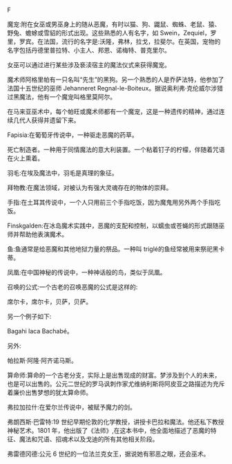 

F

魔宠:附在女巫或男巫身上的随从恶魔，有时以猫、狗、鼹鼠、蜘蛛、老鼠、猿、野兔、蟾蜍或雪貂的形式出现。这些熟悉的人有名字，如 Swein，Zequiel，罗里，罗宾。在法国，流行的名字是:沃隆，弗林，拉戈，拉斐尔。在英国，宠物的名字包括丹德里普拉特、小主人、邦恩、诺梅特、普克里尔。

女巫可以通过进行某些涉及亵渎宿主的魔法仪式来获得魔宠。

魔术师阿格里帕有一只名叫“先生”的黑狗。另一个熟悉的人是乔萨法特，他参加了法国十五世纪的巫师 Jehanneret Regnal-le-Boiteux。据说奥利弗·克伦威尔涉猎过黑魔法，他有一个魔宠叫格里莫阿尔。

在马来亚巫术中，每个帕旺或魔术师都有一个魔宠，这是一种遗传的精神，通过连续几代人获得并遗留下来。

Fapisia:在葡萄牙传说中，一种驱走恶魔的药草。

死亡制造者。一种用于同情魔法的意大利装置。一个粘着钉子的柠檬，伴随着咒语在火上熏着。

羽毛:在埃及魔法中，羽毛是真理的象征。

拜物教:在魔法领域，对被认为有强大灵魂存在的物体的崇拜。

手指:在土耳其传说中，一个人只用前三个手指吃饭，因为魔鬼用另外两个手指吃饭。

Finskgalden:在冰岛魔术实践中，恶魔的支配和控制，以蠕虫或苍蝇的形式跟随巫师并帮助他表演魔术。

鱼:鱼通常是给恶魔和其他地狱力量的祭品。一种叫 triglé的鱼经常被用来祭祀黑卡蒂。

凤凰:在中国神秘的传说中，一种神话般的鸟，类似于凤凰。

召唤的公式:一个古老的召唤恶魔的公式是这样的:

席尔卡，席尔卡，贝萨，贝萨。

另一个例子如下:

Bagahi laca Bachabé。

另外:

帕拉斯·阿隆·阿齐诺马斯。

算命师:算命的一个古老分支，实际上是出售现成的财富。梦涉及到个人的未来，也是可以出售的。公元二世纪的罗马讽刺作家尤维纳利斯将阿皮亚之路描述为充斥着廉价出售梦想的犹太算命师。

弗拉加拉什:在爱尔兰传说中，被赋予魔力的剑。

弗朗西斯·巴雷特:19 世纪早期伦敦的化学教授，讲授卡巴拉和魔法。他还私下教授神秘艺术。1801 年，他出版了《法师》,在这本书中，他全面地描述了恶魔的特征、魔法和咒语、招魂术以及戈迪的所有其他相关阶段。

弗雷德冈德:公元 6 世纪的一位法兰克女王，据说她有邪恶之眼，还会巫术。